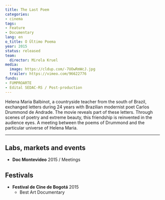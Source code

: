 ```yaml
---
title: The Last Poem
categories:
- cinema
tags:
- Feature
- Documentary
lang: en
o_title: O Último Poema
year: 2015
status: released
team:
  director: Mirela Kruel
media:
  image: https://cldup.com/-7UOwRmWcJ.jpg
  trailer: https://vimeo.com/96622776
funds:
- FUMPROARTE
- Edital SEDAC-RS / Post-production
---
```


Helena Maria Balbinot, a countryside teacher from the south of Brazil, exchanged letters during 24 years with Brazilian modernist poet Carlos Drummond de Andrade. The movie reveals part of these letters. Through scenes of poetry and extreme beauty, this friendship is reinvented in the audience eyes. A meeting between the poems of Drummond and the particular universe of Helena Maria.

---

## Labs, markets and events
* **Doc Montevideo** 2015 / Meetings

## Festivals
* **Festival de Cine de Bogotá** 2015
  * Best Art Documentary

